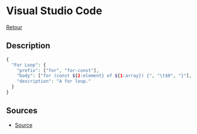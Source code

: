 # Visual Studio Code

[Retour](../readme.md)

## Description

```php
{
  "For Loop": {
    "prefix": ["for", "for-const"],
    "body": ["for (const ${2:element} of ${1:array}) {", "\t$0", "}"],
    "description": "A for loop."
  }
}
```

## Sources

* [Source](https://code.visualstudio.com/docs/editor/userdefinedsnippets)
